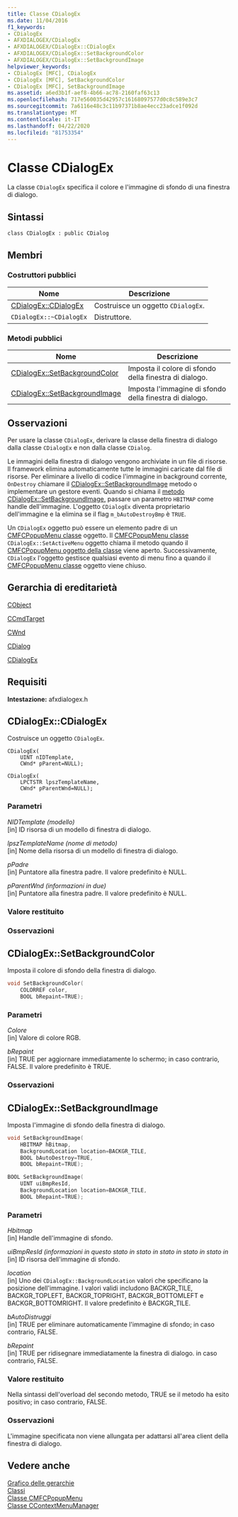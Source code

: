 ```yaml
---
title: Classe CDialogEx
ms.date: 11/04/2016
f1_keywords:
- CDialogEx
- AFXDIALOGEX/CDialogEx
- AFXDIALOGEX/CDialogEx::CDialogEx
- AFXDIALOGEX/CDialogEx::SetBackgroundColor
- AFXDIALOGEX/CDialogEx::SetBackgroundImage
helpviewer_keywords:
- CDialogEx [MFC], CDialogEx
- CDialogEx [MFC], SetBackgroundColor
- CDialogEx [MFC], SetBackgroundImage
ms.assetid: a6ed3b1f-aef8-4b66-ac78-2160faf63c13
ms.openlocfilehash: 717e560035d42957c16168097577d0c8c589e3c7
ms.sourcegitcommit: 7a6116e48c3c11b97371b8ae4ecc23adce1f092d
ms.translationtype: MT
ms.contentlocale: it-IT
ms.lasthandoff: 04/22/2020
ms.locfileid: "81753354"
---
```

# <a name="cdialogex-class"></a>Classe CDialogEx

La classe `CDialogEx` specifica il colore e l'immagine di sfondo di una finestra di dialogo.

## <a name="syntax"></a>Sintassi

```
class CDialogEx : public CDialog
```

## <a name="members"></a>Membri

### <a name="public-constructors"></a>Costruttori pubblici

|Nome|Descrizione|
|----------|-----------------|
|[CDialogEx::CDialogEx](#cdialogex)|Costruisce un oggetto `CDialogEx`.|
|`CDialogEx::~CDialogEx`|Distruttore.|

### <a name="public-methods"></a>Metodi pubblici

|Nome|Descrizione|
|----------|-----------------|
|[CDialogEx::SetBackgroundColor](#setbackgroundcolor)|Imposta il colore di sfondo della finestra di dialogo.|
|[CDialogEx::SetBackgroundImage](#setbackgroundimage)|Imposta l'immagine di sfondo della finestra di dialogo.|

## <a name="remarks"></a>Osservazioni

Per usare la classe `CDialogEx`, derivare la classe della finestra di dialogo dalla classe `CDialogEx` e non dalla classe `CDialog`.

Le immagini della finestra di dialogo vengono archiviate in un file di risorse. Il framework elimina automaticamente tutte le immagini caricate dal file di risorse. Per eliminare a livello di codice l'immagine in background corrente, `OnDestroy` chiamare il [CDialogEx::SetBackgroundImage](#setbackgroundimage) metodo o implementare un gestore eventi. Quando si chiama il [metodo CDialogEx::SetBackgroundImage,](#setbackgroundimage) passare un parametro `HBITMAP` come handle dell'immagine. L'oggetto `CDialogEx` diventa proprietario dell'immagine e la elimina se il flag `m_bAutoDestroyBmp` è `TRUE`.

Un `CDialogEx` oggetto può essere un elemento padre di un [CMFCPopupMenu classe](../../mfc/reference/cmfcpopupmenu-class.md) oggetto. Il [CMFCPopupMenu classe](../../mfc/reference/cmfcpopupmenu-class.md) `CDialogEx::SetActiveMenu` oggetto chiama il metodo quando il [CMFCPopupMenu oggetto della classe](../../mfc/reference/cmfcpopupmenu-class.md) viene aperto. Successivamente, `CDialogEx` l'oggetto gestisce qualsiasi evento di menu fino a quando il [CMFCPopupMenu classe](../../mfc/reference/cmfcpopupmenu-class.md) oggetto viene chiuso.

## <a name="inheritance-hierarchy"></a>Gerarchia di ereditarietà

[CObject](../../mfc/reference/cobject-class.md)

[CCmdTarget](../../mfc/reference/ccmdtarget-class.md)

[CWnd](../../mfc/reference/cwnd-class.md)

[CDialog](../../mfc/reference/cdialog-class.md)

[CDialogEx](../../mfc/reference/cdialogex-class.md)

## <a name="requirements"></a>Requisiti

**Intestazione:** afxdialogex.h

## <a name="cdialogexcdialogex"></a><a name="cdialogex"></a>CDialogEx::CDialogEx

Costruisce un oggetto `CDialogEx`.

```
CDialogEx(
    UINT nIDTemplate,
    CWnd* pParent=NULL);

CDialogEx(
    LPCTSTR lpszTemplateName,
    CWnd* pParentWnd=NULL);
```

### <a name="parameters"></a>Parametri

*NIDTemplate (modello)*<br/>
[in] ID risorsa di un modello di finestra di dialogo.

*lpszTemplateName (nome di metodo)*<br/>
[in] Nome della risorsa di un modello di finestra di dialogo.

*pPadre*<br/>
[in] Puntatore alla finestra padre. Il valore predefinito è NULL.

*pParentWnd (informazioni in due)*<br/>
[in] Puntatore alla finestra padre. Il valore predefinito è NULL.

### <a name="return-value"></a>Valore restituito

### <a name="remarks"></a>Osservazioni

## <a name="cdialogexsetbackgroundcolor"></a><a name="setbackgroundcolor"></a>CDialogEx::SetBackgroundColor

Imposta il colore di sfondo della finestra di dialogo.

```cpp
void SetBackgroundColor(
    COLORREF color,
    BOOL bRepaint=TRUE);
```

### <a name="parameters"></a>Parametri

*Colore*<br/>
[in] Valore di colore RGB.

*bRepaint*<br/>
[in] TRUE per aggiornare immediatamente lo schermo; in caso contrario, FALSE. Il valore predefinito è TRUE.

### <a name="remarks"></a>Osservazioni

## <a name="cdialogexsetbackgroundimage"></a><a name="setbackgroundimage"></a>CDialogEx::SetBackgroundImage

Imposta l'immagine di sfondo della finestra di dialogo.

```cpp
void SetBackgroundImage(
    HBITMAP hBitmap,
    BackgroundLocation location=BACKGR_TILE,
    BOOL bAutoDestroy=TRUE,
    BOOL bRepaint=TRUE);

BOOL SetBackgroundImage(
    UINT uiBmpResId,
    BackgroundLocation location=BACKGR_TILE,
    BOOL bRepaint=TRUE);
```

### <a name="parameters"></a>Parametri

*Hbitmap*<br/>
[in] Handle dell'immagine di sfondo.

*uiBmpResId (informazioni in questo stato in stato in stato in stato in stato in*<br/>
[in] ID risorsa dell'immagine di sfondo.

*location*<br/>
[in] Uno dei `CDialogEx::BackgroundLocation` valori che specificano la posizione dell'immagine. I valori validi includono BACKGR_TILE, BACKGR_TOPLEFT, BACKGR_TOPRIGHT, BACKGR_BOTTOMLEFT e BACKGR_BOTTOMRIGHT. Il valore predefinito è BACKGR_TILE.

*bAutoDistruggi*<br/>
[in] TRUE per eliminare automaticamente l'immagine di sfondo; in caso contrario, FALSE.

*bRepaint*<br/>
[in] TRUE per ridisegnare immediatamente la finestra di dialogo. in caso contrario, FALSE.

### <a name="return-value"></a>Valore restituito

Nella sintassi dell'overload del secondo metodo, TRUE se il metodo ha esito positivo; in caso contrario, FALSE.

### <a name="remarks"></a>Osservazioni

L'immagine specificata non viene allungata per adattarsi all'area client della finestra di dialogo.

## <a name="see-also"></a>Vedere anche

[Grafico delle gerarchie](../../mfc/hierarchy-chart.md)<br/>
[Classi](../../mfc/reference/mfc-classes.md)<br/>
[Classe CMFCPopupMenu](../../mfc/reference/cmfcpopupmenu-class.md)<br/>
[Classe CContextMenuManager](../../mfc/reference/ccontextmenumanager-class.md)
